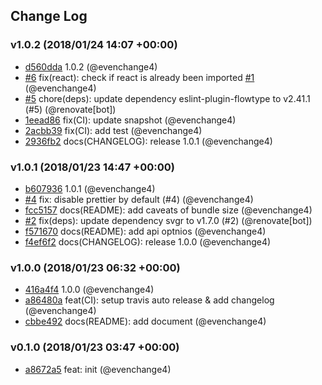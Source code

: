 ## Change Log

### v1.0.2 (2018/01/24 14:07 +00:00)

* [d560dda](https://github.com/evenchange4/svgr.macro/commit/d560dda720b513c320e322344be0aec3c7b32277) 1.0.2 (@evenchange4)
* [#6](https://github.com/evenchange4/svgr.macro/pull/6) fix(react): check if react is already been imported [#1](#6) (@evenchange4)
* [#5](https://github.com/evenchange4/svgr.macro/pull/5) chore(deps): update dependency eslint-plugin-flowtype to v2.41.1 (#5) (@renovate[bot])
* [1eead86](https://github.com/evenchange4/svgr.macro/commit/1eead86e7c8339ef1ef4ca88e37af4494d2fb8e1) fix(CI): update snapshot (@evenchange4)
* [2acbb39](https://github.com/evenchange4/svgr.macro/commit/2acbb395ef6e348f25fa4358619acb78fce11675) fix(CI): add test (@evenchange4)
* [2936fb2](https://github.com/evenchange4/svgr.macro/commit/2936fb2c06bd7d2f012c28021201e3f47c4c156a) docs(CHANGELOG): release 1.0.1 (@evenchange4)

### v1.0.1 (2018/01/23 14:47 +00:00)

* [b607936](https://github.com/evenchange4/svgr.macro/commit/b6079369f218370fdb20b3789d12f9cdebbae0dc) 1.0.1 (@evenchange4)
* [#4](https://github.com/evenchange4/svgr.macro/pull/4) fix: disable prettier by default (#4) (@evenchange4)
* [fcc5157](https://github.com/evenchange4/svgr.macro/commit/fcc51576c882672d9887ab69554a4ceb7345cdfc) docs(README): add caveats of bundle size (@evenchange4)
* [#2](https://github.com/evenchange4/svgr.macro/pull/2) fix(deps): update dependency svgr to v1.7.0 (#2) (@renovate[bot])
* [f571670](https://github.com/evenchange4/svgr.macro/commit/f5716709258c72b6cd9950d2f0da4f6d6aab9d6f) docs(README): add api optnios (@evenchange4)
* [f4ef6f2](https://github.com/evenchange4/svgr.macro/commit/f4ef6f2757ee68b46ae1f3ec8749c77cc8be34ba) docs(CHANGELOG): release 1.0.0 (@evenchange4)

### v1.0.0 (2018/01/23 06:32 +00:00)

* [416a4f4](https://github.com/evenchange4/svgr.macro/commit/416a4f4af9dc2a8de6093b2fa49e24fd49694bfb) 1.0.0 (@evenchange4)
* [a86480a](https://github.com/evenchange4/svgr.macro/commit/a86480a02a7251da7e33d841e0e82559234ae439) feat(CI): setup travis auto release & add changelog (@evenchange4)
* [cbbe492](https://github.com/evenchange4/svgr.macro/commit/cbbe49292f700cf1b968a741632ad78bdd5850a9) docs(README): add document (@evenchange4)

### v0.1.0 (2018/01/23 03:47 +00:00)

* [a8672a5](https://github.com/evenchange4/svgr.macro/commit/a8672a58ba7fa3aafff24beac87da45dc2887654) feat: init (@evenchange4)
